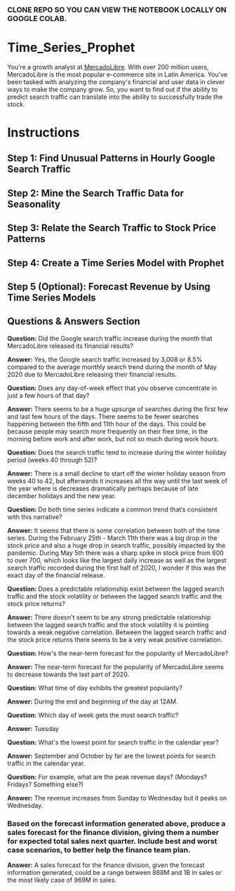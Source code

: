 ### CLONE REPO SO YOU CAN VIEW THE NOTEBOOK LOCALLY ON GOOGLE COLAB.

# Time_Series_Prophet

You’re a growth analyst at [MercadoLibre](http://investor.mercadolibre.com/investor-relations). With over 200 million users, MercadoLibre is the most popular e-commerce site in Latin America. You've been tasked with analyzing the company's financial and user data in clever ways to make the company grow. So, you want to find out if the ability to predict search traffic can translate into the ability to successfully trade the stock.

# Instructions

## Step 1: Find Unusual Patterns in Hourly Google Search Traffic

## Step 2: Mine the Search Traffic Data for Seasonality

## Step 3: Relate the Search Traffic to Stock Price Patterns

## Step 4: Create a Time Series Model with Prophet

## Step 5 (Optional): Forecast Revenue by Using Time Series Models

## Questions & Answers Section

**Question:** Did the Google search traffic increase during the month that MercadoLibre released its financial results?

**Answer:** Yes, the Google search traffic increased by 3,008 or 8.5% compared to the average monthly search trend during the month of May 2020 due to MercadoLibre releasing their financial results.

**Question:** Does any day-of-week effect that you observe concentrate in just a few hours of that day?

**Answer:** There seems to be a huge upsurge of searches during the first few and last few hours of the days. There seems to be fewer searches happening between the fifth and 11th hour of the days. This could be because people may search more frequently on their free time, in the morning before work and after work, but not so much during work hours.

**Question:** Does the search traffic tend to increase during the winter holiday period (weeks 40 through 52)?

**Answer:** There is a small decline to start off the winter holiday season from weeks 40 to 42, but afterwards it increases all the way until the last week of the year where is decreases dramatically perhaps because of late december holidays and the new year. 

**Question:** Do both time series indicate a common trend that’s consistent with this narrative?

**Answer:** It seems that there is some correlation between both of the time series. During the February 25th - March 11th there was a big drop in the stock price and also a huge drop in search traffic, possibly impacted by the pandemic. During May 5th there was a sharp spike in stock price from 600 to over 700, which looks like the largest daily increase as well as the largest search traffic recorded during the first half of 2020, I wonder if this was the exact day of the financial release.

**Question:** Does a predictable relationship exist between the lagged search traffic and the stock volatility or between the lagged search traffic and the stock price returns?

**Answer:** There doesn't seem to be any strong predictable relationship between the lagged search traffic and the stock volatility it is pointing towards a weak negative correlation. Between the lagged search traffic and the stock price returns there seems to be a very weak positive correlation.

**Question:**  How's the near-term forecast for the popularity of MercadoLibre?

**Answer:** The near-term forecast for the popularity of MercadoLibre seems to decrease towards the last part of 2020.

**Question:** What time of day exhibits the greatest popularity?

**Answer:** During the end and beginning of the day at 12AM.

**Question:** Which day of week gets the most search traffic?   

**Answer:** Tuesday

**Question:** What's the lowest point for search traffic in the calendar year?

**Answer:** September and October by far are the lowest points for search traffic in the calendar year.

**Question:** For example, what are the peak revenue days? (Mondays? Fridays? Something else?)

**Answer:** The revenue increases from Sunday to Wednesday but it peaks on Wednesday.

### Based on the forecast information generated above, produce a sales forecast for the finance division, giving them a number for expected total sales next quarter. Include best and worst case scenarios, to better help the finance team plan.

**Answer:** A sales forecast for the finance division, given the forecast information generated, could be a range between 888M and 1B in sales or the most likely case of 969M in sales.
